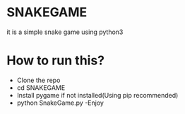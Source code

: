 # SNAKEGAME
it is a simple snake game using python3
# How to run this?
- Clone the repo
- cd SNAKEGAME
- Install pygame if not installed(Using pip recommended)
- python SnakeGame.py
-Enjoy

